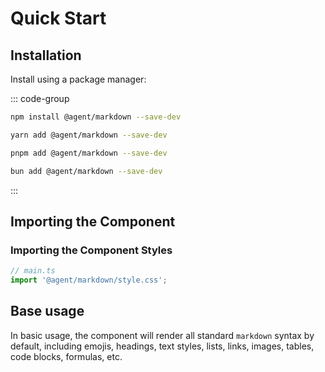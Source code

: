 # Quick Start

## Installation

Install using a package manager:

::: code-group

```bash [npm]
npm install @agent/markdown --save-dev
```

```bash [yarn]
yarn add @agent/markdown --save-dev
```

```bash [pnpm]
pnpm add @agent/markdown --save-dev
```

```bash [bun]
bun add @agent/markdown --save-dev
```

:::

## Importing the Component

### Importing the Component Styles

```ts
// main.ts
import '@agent/markdown/style.css';
```

## Base usage

In basic usage, the component will render all standard `markdown` syntax by default, including emojis, headings, text styles, lists, links, images, tables, code blocks, formulas, etc.

<demo vue="markdown/enbasic.vue"   />
